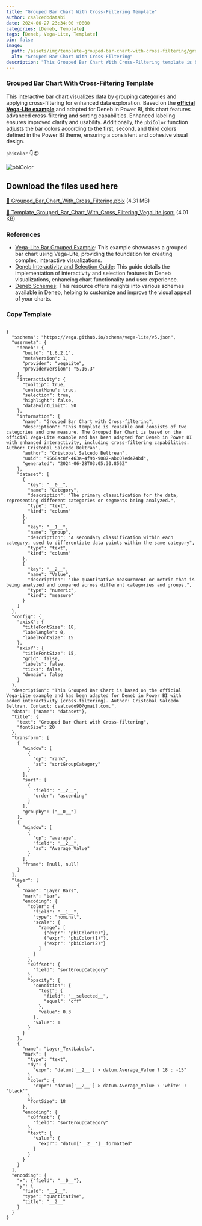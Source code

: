 ```yaml
---
title: "Grouped Bar Chart With Cross-Filtering Template"
author: csalcedodatabi
date: 2024-06-27 23:34:00 +0800
categories: [Deneb, Template]
tags: [Deneb, Vega-Lite, Template]
pin: false
image:
  path: /assets/img/template-grouped-bar-chart-with-cross-filtering/grouped-bar-chart-with-cross-filtering.gif
  alt: "Grouped Bar Chart With Cross-Filtering"
description: "This Grouped Bar Chart With Cross-Filtering template is based on the official Vega-Lite example and has been adapted for Deneb in Power BI with added interactivity (cross-filtering)."
---
```

### Grouped Bar Chart With Cross-Filtering Template

This interactive bar chart visualizes data by grouping categories and applying cross-filtering for enhanced data exploration. Based on the [**official Vega-Lite example**](https://vega.github.io/vega-lite/examples/bar_grouped.html) and adapted for Deneb in Power BI, this chart features advanced cross-filtering and sorting capabilities. Enhanced labeling ensures improved clarity and usability. Additionally, the `pbiColor` function adjusts the bar colors according to the first, second, and third colors defined in the Power BI theme, ensuring a consistent and cohesive visual design.

`pbiColor` 👇😍

![`pbiColor`](/assets/img/template-grouped-bar-chart-with-cross-filtering/grouped-bar-chart-with-cross-filtering.PNG)



## Download the files used here

[🔽 Grouped_Bar_Chart_With_Cross_Filtering.pbix](https://github.com/CSalcedoDataBI/PowerBI-Deneb/raw/main/Group_Bar_Chart_With_Cross_Filtering/Files/Group_Bar_Chart_With_Cross_Filtering.pbix) (4.31 MB)

[🔽 Template_Grouped_Bar_Chart_With_Cross_Filtering_VegaLite.json:](https://github.com/CSalcedoDataBI/PowerBI-Deneb/blob/e1bba130571abfe85f9a02dc8d5b1eef97b89c1a/Group_Bar_Chart_With_Cross_Filtering/Files/Group_Bar_Chart_With_Cross_Filtering.json) (4.01 KB)

### References

- [Vega-Lite Bar Grouped Example](https://vega.github.io/vega-lite/examples/bar_grouped.html): This example showcases a grouped bar chart using Vega-Lite, providing the foundation for creating complex, interactive visualizations.
- [Deneb Interactivity and Selection Guide](https://deneb-viz.github.io/interactivity-selection): This guide details the implementation of interactivity and selection features in Deneb visualizations, enhancing chart functionality and user experience.
- [Deneb Schemes](https://deneb-viz.github.io/schemes): This resource offers insights into various schemes available in Deneb, helping to customize and improve the visual appeal of your charts.

### Copy Template

<pre class="highlight"><code>
{
  "$schema": "https://vega.github.io/schema/vega-lite/v5.json",
  "usermeta": {
    "deneb": {
      "build": "1.6.2.1",
      "metaVersion": 1,
      "provider": "vegaLite",
      "providerVersion": "5.16.3"
    },
    "interactivity": {
      "tooltip": true,
      "contextMenu": true,
      "selection": true,
      "highlight": false,
      "dataPointLimit": 50
    },
    "information": {
      "name": "Grouped Bar Chart with Cross-filtering",
      "description": "This template is reusable and consists of two categories and one measure. The Grouped Bar Chart is based on the official Vega-Lite example and has been adapted for Deneb in Power BI with enhanced interactivity, including cross-filtering capabilities. Author: Cristobal Salcedo Beltran",
      "author": "Cristobal Salcedo Beltrean",
      "uuid": "9568ac8f-463a-4f9b-9087-abc07ed474bd",
      "generated": "2024-06-28T03:05:30.856Z"
    },
    "dataset": [
      {
        "key": "__0__",
        "name": "Category",
        "description": "The primary classification for the data, representing different categories or segments being analyzed.",
        "type": "text",
        "kind": "column"
      },
      {
        "key": "__1__",
        "name": "group",
        "description": "A secondary classification within each category, used to differentiate data points within the same category",
        "type": "text",
        "kind": "column"
      },
      {
        "key": "__2__",
        "name": "Value",
        "description": "The quantitative measurement or metric that is being analyzed and compared across different categories and groups.",
        "type": "numeric",
        "kind": "measure"
      }
    ]
  },
  "config": {
    "axisX": {
      "titleFontSize": 18,
      "labelAngle": 0,
      "labelFontSize": 15
    },
    "axisY": {
      "titleFontSize": 15,
      "grid": false,
      "labels": false,
      "ticks": false,
      "domain": false
    }
  },
  "description": "This Grouped Bar Chart is based on the official Vega-Lite example and has been adapted for Deneb in Power BI with added interactivity (cross-filtering). Author: Cristobal Salcedo Beltran. Contact: csalcedo90@gmail.com.",
  "data": {"name": "dataset"},
  "title": {
    "text": "Grouped Bar Chart with Cross-filtering",
    "fontSize": 20
  },
  "transform": [
    {
      "window": [
        {
          "op": "rank",
          "as": "sortGroupCategory"
        }
      ],
      "sort": [
        {
          "field": "__2__",
          "order": "ascending"
        }
      ],
      "groupby": ["__0__"]
    },
    {
      "window": [
        {
          "op": "average",
          "field": "__2__",
          "as": "Average_Value"
        }
      ],
      "frame": [null, null]
    }
  ],
  "layer": [
    {
      "name": "Layer_Bars",
      "mark": "bar",
      "encoding": {
        "color": {
          "field": "__1__",
          "type": "nominal",
          "scale": {
            "range": [
              {"expr": "pbiColor(0)"},
              {"expr": "pbiColor(1)"},
              {"expr": "pbiColor(2)"}
            ]
          }
        },
        "xOffset": {
          "field": "sortGroupCategory"
        },
        "opacity": {
          "condition": {
            "test": {
              "field": "__selected__",
              "equal": "off"
            },
            "value": 0.3
          },
          "value": 1
        }
      }
    },
    {
      "name": "Layer_TextLabels",
      "mark": {
        "type": "text",
        "dy": {
          "expr": "datum['__2__'] > datum.Average_Value ? 18 : -15"
        },
        "color": {
          "expr": "datum['__2__'] > datum.Average_Value ? 'white' : 'black'"
        },
        "fontSize": 18
      },
      "encoding": {
        "xOffset": {
          "field": "sortGroupCategory"
        },
        "text": {
          "value": {
            "expr": "datum['__2__']__formatted"
          }
        }
      }
    }
  ],
  "encoding": {
    "x": {"field": "__0__"},
    "y": {
      "field": "__2__",
      "type": "quantitative",
      "title": "__2__"
    }
  }
}

</code></pre>
